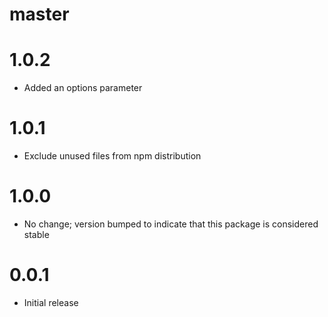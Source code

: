 # master

# 1.0.2

* Added an options parameter

# 1.0.1

* Exclude unused files from npm distribution

# 1.0.0

* No change; version bumped to indicate that this package is considered stable

# 0.0.1

* Initial release
